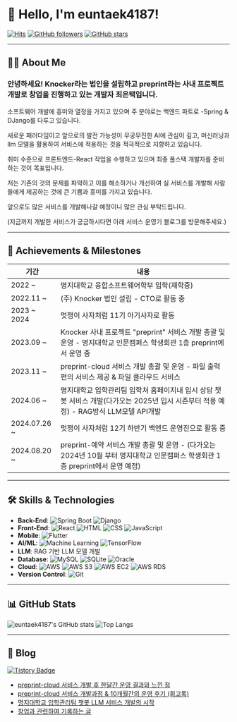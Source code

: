 # 👋 Hello, I'm euntaek4187!

[![Hits](https://img.shields.io/github/last-commit/euntaek4187/euntaek4187?color=blue&label=Last%20commit)](https://github.com/euntaek4187/euntaek4187)
[![GitHub followers](https://img.shields.io/github/followers/euntaek4187?style=social)](https://github.com/euntaek4187?tab=followers)
[![GitHub stars](https://img.shields.io/github/stars/euntaek4187/euntaek4187?style=social)](https://github.com/euntaek4187/euntaek4187/stargazers)

---

## 👨‍💻 About Me

### 안녕하세요! Knocker라는 법인을 설립하고 preprint라는 사내 프로젝트 개발로 창업을 진행하고 있는 개발자 최은택입니다.

소프트웨어 개발에 흥미와 열정을 가지고 있으며 주 분야로는 백엔드 파트로 -Spring & DJango를 다루고 있습니다.

새로운 패러다임이고 앞으로의 발전 가능성이 무궁무진한 AI에 관심이 깊고, 머신러닝과 llm 모델을 활용하여 서비스에 적용하는 것을 적극적으로 지향하고 있습니다.

취미 수준으로 프론트엔드-React 작업을 수행하고 있으며 최종 풀스택 개발자를 준비하는 것이 목표입니다.


저는 기존의 것의 문제를 파악하고 이를 해소하거나 개선하여 실 서비스를 개발해 사람들에게 제공하는 것에 큰 기쁨과 흥미를 가지고 있습니다.

앞으로도 많은 서비스를 개발해나갈 예정이니 많은 관심 부탁드립니다. 

(지금까지 개발한 서비스가 궁금하시다면 아래 서비스 운영기 블로그를 방문해주세요.)


---


## 🎯 Achievements & Milestones

| 기간         | 내용                                   |
| ------------ | -------------------------------------- |
| 2022 ~       | 명지대학교 융합소프트웨어학부 입학(재학중)        |
| 2022.11 ~    | (주) Knocker 법인 설립 - CTO로 활동 중   |
| 2023 ~ 2024  | 멋쟁이 사자처럼 11기 아기사자로 활동      |
| 2023.09 ~    | Knocker 사내 프로젝트 "preprint" 서비스 개발 총괄 및 운영 - 명지대학교 인문캠퍼스 학생회관 1층 preprint에서 운영 중   |
| 2023.11 ~    | preprint-cloud 서비스 개발 총괄 및 운영 - 파일 출력 편의 서비스 제공 & 파일 클라우드 서비스 |
| 2024.06 ~    | 명지대학교 입학관리팀 입학처 홈페이지내 입시 상담 챗봇 서비스 개발(다가오는 2025년 입시 시즌부터 적용 예정) - RAG방식 LLM모델 API개발   |
| 2024.07.26 ~ | 멋쟁이 사자처럼 12기 하반기 백엔드 운영진으로 활동 중 |
| 2024.08.20 ~ | preprint-예약 서비스 개발 총괄 및 운영 - (다가오는 2024년 10월 부터 명지대학교 인문캠퍼스 학생회관 1층 preprint에서 운영 예정) |


---


## 🛠️ Skills & Technologies

- **Back-End**: ![Spring Boot](https://img.shields.io/badge/Spring%20Boot-6DB33F?style=for-the-badge&logo=spring-boot&logoColor=white) ![Django](https://img.shields.io/badge/Django-092E20?style=for-the-badge&logo=django&logoColor=white)
- **Front-End**: ![React](https://img.shields.io/badge/React-61DAFB?style=for-the-badge&logo=react&logoColor=white) ![HTML](https://img.shields.io/badge/HTML-E34F26?style=for-the-badge&logo=html5&logoColor=white) ![CSS](https://img.shields.io/badge/CSS-1572B6?style=for-the-badge&logo=css3&logoColor=white) ![JavaScript](https://img.shields.io/badge/JavaScript-F7DF1E?style=for-the-badge&logo=javascript&logoColor=black)
- **Mobile**: ![Flutter](https://img.shields.io/badge/Flutter-02569B?style=for-the-badge&logo=flutter&logoColor=white)
- **AI/ML**: ![Machine Learning](https://img.shields.io/badge/Machine%20Learning-FF6F00?style=for-the-badge&logo=machine-learning&logoColor=white) ![TensorFlow](https://img.shields.io/badge/TensorFlow-FF6F00?style=for-the-badge&logo=tensorflow&logoColor=white)
- **LLM**: RAG 기반 LLM 모델 개발
- **Database**: ![MySQL](https://img.shields.io/badge/MySQL-4479A1?style=for-the-badge&logo=mysql&logoColor=white) ![SQLite](https://img.shields.io/badge/SQLite-003B57?style=for-the-badge&logo=sqlite&logoColor=white) ![Oracle](https://img.shields.io/badge/Oracle-F80000?style=for-the-badge&logo=oracle&logoColor=white)
- **Cloud**: ![AWS](https://img.shields.io/badge/AWS-Bedrock-232F3E?style=for-the-badge&logo=amazon-aws&logoColor=white) ![AWS S3](https://img.shields.io/badge/AWS%20S3-569A31?style=for-the-badge&logo=amazon-s3&logoColor=white) ![AWS EC2](https://img.shields.io/badge/AWS%20EC2-FF9900?style=for-the-badge&logo=amazon-ec2&logoColor=white) ![AWS RDS](https://img.shields.io/badge/AWS%20RDS-527FFF?style=for-the-badge&logo=amazon-rds&logoColor=white)
- **Version Control**: ![Git](https://img.shields.io/badge/Git-F05032?style=for-the-badge&logo=git&logoColor=white)


---

## 📊 GitHub Stats

![euntaek4187's GitHub stats](https://github-readme-stats.vercel.app/api?username=euntaek4187&show_icons=true&theme=radical)
![Top Langs](https://github-readme-stats.vercel.app/api/top-langs/?username=euntaek4187&layout=compact&theme=radical)

---

## 📝 Blog

[![Tistory Badge](https://img.shields.io/badge/Tistory-000000?style=for-the-badge&logo=tistory&logoColor=white)](https://choiet.tistory.com)

- [preprint-cloud 서비스 개발 후 한달간 운영 결과와 느낀 점](https://choiet.tistory.com/23)
- [preprint-cloud 서비스 개발과정 & 10개월간의 운영 후기 (회고록)](https://choiet.tistory.com/79)
- [명지대학교 입학관리팀 챗봇 LLM 서비스 개발의 시작](https://choiet.tistory.com/25)
- [창업과 관련하여 기록하는 글](https://choiet.tistory.com/3)


<!--
**euntaek4187/euntaek4187** is a ✨ _special_ ✨ repository because its `README.md` (this file) appears on your GitHub profile.

Here are some ideas to get you started:

- 🔭 I’m currently working on ...
- 🌱 I’m currently learning ...
- 👯 I’m looking to collaborate on ...
- 🤔 I’m looking for help with ...
- 💬 Ask me about ...
- 📫 How to reach me: ...
- 😄 Pronouns: ...
- ⚡ Fun fact: ...
-->
